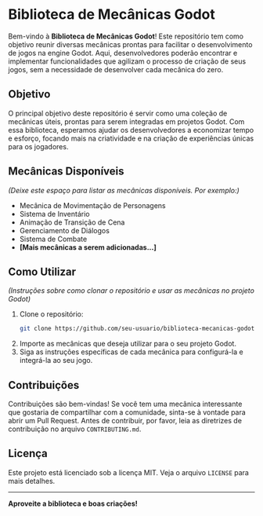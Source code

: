 # Biblioteca de Mecânicas Godot

Bem-vindo à **Biblioteca de Mecânicas Godot**! Este repositório tem como objetivo reunir diversas mecânicas prontas para facilitar o desenvolvimento de jogos na engine Godot. Aqui, desenvolvedores poderão encontrar e implementar funcionalidades que agilizam o processo de criação de seus jogos, sem a necessidade de desenvolver cada mecânica do zero.

## Objetivo

O principal objetivo deste repositório é servir como uma coleção de mecânicas úteis, prontas para serem integradas em projetos Godot. Com essa biblioteca, esperamos ajudar os desenvolvedores a economizar tempo e esforço, focando mais na criatividade e na criação de experiências únicas para os jogadores.

## Mecânicas Disponíveis

*(Deixe este espaço para listar as mecânicas disponíveis. Por exemplo:)*

- Mecânica de Movimentação de Personagens
- Sistema de Inventário
- Animação de Transição de Cena
- Gerenciamento de Diálogos
- Sistema de Combate
- **[Mais mecânicas a serem adicionadas...]**

## Como Utilizar

*(Instruções sobre como clonar o repositório e usar as mecânicas no projeto Godot)*

1. Clone o repositório:
    ```bash
    git clone https://github.com/seu-usuario/biblioteca-mecanicas-godot.git
    ```
2. Importe as mecânicas que deseja utilizar para o seu projeto Godot.
3. Siga as instruções específicas de cada mecânica para configurá-la e integrá-la ao seu jogo.

## Contribuições

Contribuições são bem-vindas! Se você tem uma mecânica interessante que gostaria de compartilhar com a comunidade, sinta-se à vontade para abrir um Pull Request. Antes de contribuir, por favor, leia as diretrizes de contribuição no arquivo `CONTRIBUTING.md`.

## Licença

Este projeto está licenciado sob a licença MIT. Veja o arquivo `LICENSE` para mais detalhes.

---

**Aproveite a biblioteca e boas criações!**
